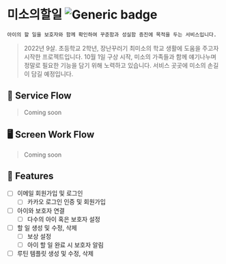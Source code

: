 # 미소의할일 ![Generic badge](https://img.shields.io/badge/PRs-welcome-orange.svg)
<!-- [![GitHub latest commit](https://img.shields.io/github/last-commit/Miso-Todo)](https://github.com/kolonDT/202206_wecode/commit) -->


`아이의 할 일을 보호자와 함께 확인하여 꾸준함과 성실함 증진에 목적을 두는 서비스입니다.`
> 2022년 9살. 초등학교 2학년, 장난꾸러기 최미소의 학교 생활에 도움을 주고자 시작한 프로젝트입니다. 10월 1일 구상 시작, 미소의 가족들과 함께 얘기나누며 정말로 필요한 기능을 담기 위해 노력하고 있습니다. 서비스 곳곳에 미소의 손길이 담길 예정입니다.

## 🚙 Service Flow
> Coming soon

## 🖥 Screen Work Flow
> Coming soon

## 🔑 Features
* [ ] 이메일 회원가입 및 로그인
  * [ ] 카카오 로그인 인증 및 회원가입
* [ ] 아이와 보호자 연결
  * [ ] 다수의 아이 혹은 보호자 설정
* [ ] 할 일 생성 및 수정, 삭제
  * [ ] 보상 설정
  * [ ] 아이 할 일 완료 시 보호자 알림
* [ ] 루틴 템플릿 생성 및 수정, 삭제

<!-- ## 🛠 Contribute Setup
**main 브런치를 Fork하고, clone 받으세요. 개발을 시작하기 전에 꼭 error 메세지가 없는지 확인하시길 바랍니다!**
> '미소의할일'은 npm 워크스페이스를 사용하므로 npm7을 기준으로 환경을 설정해야 합니다. <br/>
> 하위 버전을 사용하는 경우 패키지 별로 직접 종속성을 설치해야 하니 주의바랍니다.
```
$ git clone https://github.com/{your-personal-repo}/...
# install dependencies
$ npm install
# serve with hot reload at localhost:3000
$ npm start
```
### Pull Request
PR을 업로드하기 전에 테스트를 실행하여 오류가 없는지 꼭 확인하세요. 오류가 없으면 commit 후 push하면 됩니다 🥳

## 💡 Need to know 

## 💾 DataBase Modeling -->